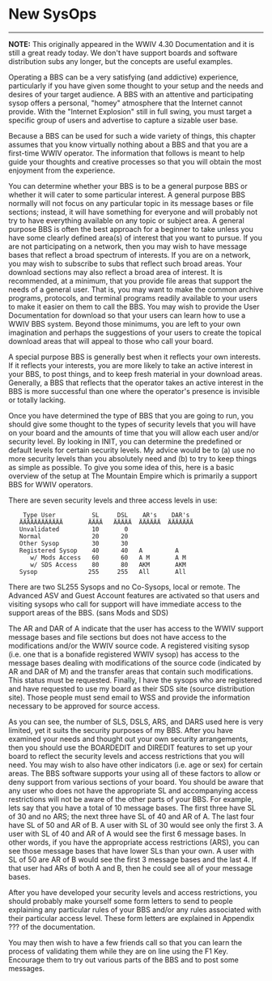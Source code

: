 # New SysOps
***

**NOTE:** This originally appeared in the WWIV 4.30 Documentation and it is still a great ready today. 
We don't have support boards and software distribution subs any longer, but the concepts are useful examples.

Operating a BBS can be a very satisfying (and addictive)
experience, particularly if you have given some thought to your
setup and the needs and desires of your target audience.  A BBS
with an attentive and participating sysop offers a personal, "homey"
atmosphere that the Internet cannot provide.  With the "Internet
Explosion" still in full swing, you must target a specific group
of users and advertise to capture a sizable user base.

Because a BBS can be used for such a wide variety of things,
this chapter assumes that you know virtually nothing about a
BBS and that you are a first-time WWIV operator. The information
that follows is meant to help guide your thoughts and creative
processes so that you will obtain the most enjoyment from
the experience.

You can determine whether your BBS is to be a general purpose BBS
or whether it will cater to some particular interest.  A general
purpose BBS normally will not focus on any particular topic in
its message bases or file sections; instead, it will have something
for everyone and will probably not try to have everything available
on any topic or subject area.  A general purpose BBS is often the
best approach for a beginner to take unless you have some clearly
defined area(s) of interest that you want to pursue.  If you are
not participating on a network, then you may wish to have message
bases that reflect a broad spectrum of interests.  If you are on
a network, you may wish to subscribe to subs that reflect such
broad areas.  Your download sections may also reflect a broad area
of interest.  It is recommended, at a minimum, that you provide
file areas that support the needs of a general user.   That is,
you may want to make the common archive programs, protocols, and
terminal programs readily available to your users to make it
easier on them to call the BBS.  You may wish to provide the
User Documentation for download so that your users can learn how to
use a WWIV BBS system.  Beyond those minimums, you are left to your
own imagination and perhaps the suggestions of your users to create
the topical download areas that will appeal to those who call your
board.

A special purpose BBS is generally best when it reflects your own
interests.  If it reflects your interests, you are more likely to
take an active interest in your BBS, to post things, and to keep
fresh material in your download areas.  Generally, a BBS that
reflects that the operator takes an active interest in the BBS is
more successful than one where the operator's presence is invisible
or totally lacking.

Once you have determined the type of BBS that you are going to run,
you should give some thought to the types of security levels that
you will have on your board and the amounts of time that you will
allow each user and/or security level.  By looking in INIT, you can
determine the predefined or default levels for certain security
levels.  My advice would be to (a) use no more security levels than
you absolutely need and (b) to try to keep things as simple as
possible.  To give you some idea of this, here is a basic overview
of the setup at The Mountain Empire which is primarily a support
BBS for WWIV operators.

There are seven security levels and three access levels in use:
```
    Type User          SL     DSL    AR's    DAR's
   ÄÄÄÄÄÄÄÄÄÄÄÄ       ÄÄÄÄ   ÄÄÄÄÄ  ÄÄÄÄÄÄ  ÄÄÄÄÄÄÄ
   Unvalidated         10       0
   Normal              20      20
   Other Sysop         30      30
   Registered Sysop    40      40   A         A
      w/ Mods Access   60      60   A M       A M
      w/ SDS Access    80      80   AKM       AKM
   Sysop              255     255   All       All
```

There are two SL255 Sysops and no Co-Sysops, local or remote.
The Advanced ASV and Guest Account features are activated so
that users and visiting sysops who call for support will have
immediate access to the support areas of the BBS. (sans Mods
and SDS)

The AR and DAR of A indicate that the user has access to the
WWIV support message bases and file sections but does not have
access to the modifications and/or the WWIV source code.  A
registered visiting sysop (i.e. one that is a bonafide registered
WWIV sysop) has access to the message bases dealing with
modifications of the source code (indicated by AR and DAR of M)
and the transfer areas that contain such modifications.  This status
must be requested.  Finally, I have the sysops who are registered
and have requested to use my board as their SDS site (source
distribution site).  Those people must send email to WSS and provide
the information necessary to be approved for source access.

As you can see, the number of SLS, DSLS, ARS, and DARS used here
is very limited, yet it suits the security purposes of my BBS.
After you have examined your needs and thought out your own security
arrangements, then you should use the BOARDEDIT and DIREDIT features
to set up your board to reflect the security levels and access
restrictions that you will need.  You may wish to also have other
indicators (i.e. age or sex) for certain areas.  The BBS software
supports your using all of these factors to allow or deny support
from various sections of your board.  You should be aware that any
user who does not have the appropriate SL and accompanying access
restrictions will not be aware of the other parts of your BBS.  For
example, lets say that you have a total of 10 message bases.  The
first three have SL of 30 and no ARS; the next three have SL of 40
and AR of A.  The last four have SL of 50 and AR of B.  A user with
SL of 30 would see only the first 3.  A user with SL of 40 and AR
of A would see the first 6 message bases.  In other words, if you
have the appropriate access restrictions (ARS), you can see those
message bases that have lower SLs than your own.   A user with SL
of 50 are AR of B would see the first 3 message bases and the last
4.  If that user had ARs of both A and B, then he could see all of
your message bases.

After you have developed your security levels and access
restrictions, you should probably make yourself some form letters
to send to people explaining any particular rules of your BBS and/or
any rules associated with their particular access level.  These form
letters are explained in  Appendix ??? of the documentation.

You may then wish to have a few friends call so that you can learn
the process of validating them while they are on line using the F1
Key.  Encourage them to try out various parts of the BBS and to post
some messages.
